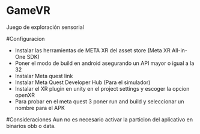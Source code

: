 # GameVR
Juego de exploración sensorial

#Configuracion
* Instalar las herramientas de META XR del asset store (Meta XR All-in-One SDK)
* Poner el modo de build en android asegurando un API mayor o igual a la 32
* Instalar Meta quest link
* Instalar Meta Quest Developer Hub (Para el simulador)
* Instalar el XR plugin en unity en el project settings y escoger la opcion openXR
* Para probar en el meta quest 3 poner run and build y seleccionar un nombre para el APK

#Consideraciones
Aun no es necesario activar la particion del aplicativo en binarios obb o data.